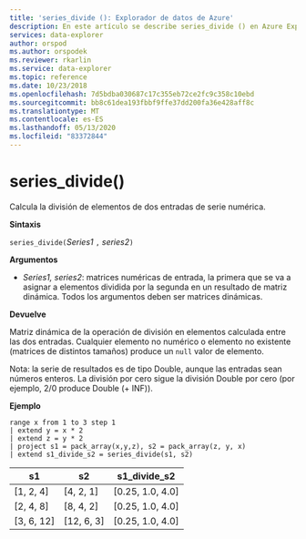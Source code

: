 ```yaml
---
title: 'series_divide (): Explorador de datos de Azure'
description: En este artículo se describe series_divide () en Azure Explorador de datos.
services: data-explorer
author: orspod
ms.author: orspodek
ms.reviewer: rkarlin
ms.service: data-explorer
ms.topic: reference
ms.date: 10/23/2018
ms.openlocfilehash: 7d5bdba030687c17c355eb72ce2fc9c358c10ebd
ms.sourcegitcommit: bb8c61dea193fbbf9ffe37dd200fa36e428aff8c
ms.translationtype: MT
ms.contentlocale: es-ES
ms.lasthandoff: 05/13/2020
ms.locfileid: "83372844"
---
```

# <a name="series_divide"></a>series_divide()

Calcula la división de elementos de dos entradas de serie numérica.

**Sintaxis**

`series_divide(`*Series1* `,` *series2*`)`

**Argumentos**

* *Series1, series2*: matrices numéricas de entrada, la primera que se va a asignar a elementos dividida por la segunda en un resultado de matriz dinámica. Todos los argumentos deben ser matrices dinámicas. 

**Devuelve**

Matriz dinámica de la operación de división en elementos calculada entre las dos entradas. Cualquier elemento no numérico o elemento no existente (matrices de distintos tamaños) produce un `null` valor de elemento.

Nota: la serie de resultados es de tipo Double, aunque las entradas sean números enteros. La división por cero sigue la división Double por cero (por ejemplo, 2/0 produce Double (+ INF)).

**Ejemplo**

<!-- csl: https://help.kusto.windows.net:443/Samples -->
```kusto
range x from 1 to 3 step 1
| extend y = x * 2
| extend z = y * 2
| project s1 = pack_array(x,y,z), s2 = pack_array(z, y, x)
| extend s1_divide_s2 = series_divide(s1, s2)
```

|s1         |s2|        s1_divide_s2|
|---|---|---|
|[1, 2, 4]    |[4, 2, 1]|   [0.25, 1.0, 4.0]|
|[2, 4, 8]    |[8, 4, 2]|   [0.25, 1.0, 4.0]|
|[3, 6, 12]   |[12, 6, 3]|  [0.25, 1.0, 4.0]|
